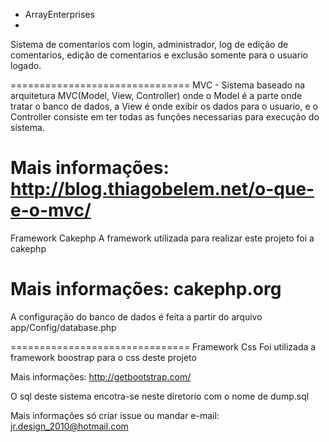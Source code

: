  - ArrayEnterprises
 - 
 
Sistema de comentarios com login, administrador, log de edição de comentarios, edição de comentarios e exclusão somente para o usuario logado.

===============================
MVC - Sistema baseado na arquitetura MVC(Model, View, Controller) onde o Model é a parte onde tratar o banco de dados, a View é onde exibir os dados para o usuario, e o Controller consiste em ter todas as funções necessarias para execução do sistema.

Mais informações: http://blog.thiagobelem.net/o-que-e-o-mvc/
===============================
Framework Cakephp
A framework utilizada para realizar este projeto foi a cakephp

Mais informações: cakephp.org
===============================
A configuração do banco de dados é feita a partir do arquivo app/Config/database.php

===============================
Framework Css
Foi utilizada a framework boostrap para o css deste projeto

Mais informações: http://getbootstrap.com/


O sql deste sistema encotra-se neste diretorio com o nome de dump.sql

Mais informações só criar issue ou mandar e-mail: jr.design_2010@hotmail.com
